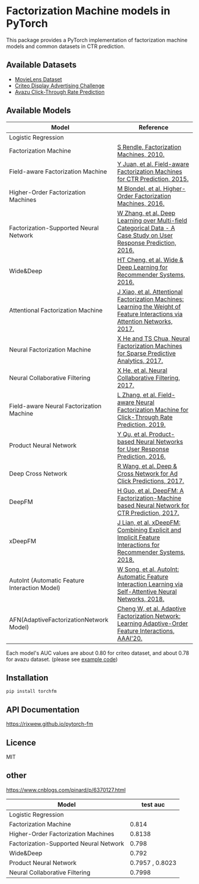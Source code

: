 # Factorization Machine models in PyTorch

This package provides a PyTorch implementation of factorization machine models and common datasets in CTR prediction.

## Available Datasets

* [MovieLens Dataset](https://grouplens.org/datasets/movielens)
* [Criteo Display Advertising Challenge](https://www.kaggle.com/c/criteo-display-ad-challenge)
* [Avazu Click-Through Rate Prediction](https://www.kaggle.com/c/avazu-ctr-prediction)

## Available Models

| Model | Reference |
|-------|-----------|
| Logistic Regression | |
| Factorization Machine | [S Rendle, Factorization Machines, 2010.](https://www.csie.ntu.edu.tw/~b97053/paper/Rendle2010FM.pdf) |
| Field-aware Factorization Machine | [Y Juan, et al. Field-aware Factorization Machines for CTR Prediction, 2015.](https://www.csie.ntu.edu.tw/~cjlin/papers/ffm.pdf) |
| Higher-Order Factorization Machines | [ M Blondel, et al. Higher-Order Factorization Machines, 2016.](https://dl.acm.org/doi/10.5555/3157382.3157473) |
| Factorization-Supported Neural Network | [W Zhang, et al. Deep Learning over Multi-field Categorical Data - A Case Study on User Response Prediction, 2016.](https://arxiv.org/abs/1601.02376) |
| Wide&Deep | [HT Cheng, et al. Wide & Deep Learning for Recommender Systems, 2016.](https://arxiv.org/abs/1606.07792) |
| Attentional Factorization Machine | [J Xiao, et al. Attentional Factorization Machines: Learning the Weight of Feature Interactions via Attention Networks, 2017.](https://arxiv.org/abs/1708.04617) |
| Neural Factorization Machine | [X He and TS Chua, Neural Factorization Machines for Sparse Predictive Analytics, 2017.](https://arxiv.org/abs/1708.05027) |
| Neural Collaborative Filtering | [X He, et al. Neural Collaborative Filtering, 2017.](https://arxiv.org/abs/1708.05031) |
| Field-aware Neural Factorization Machine | [L Zhang, et al. Field-aware Neural Factorization Machine for Click-Through Rate Prediction, 2019.](https://arxiv.org/abs/1902.09096) |
| Product Neural Network | [Y Qu, et al. Product-based Neural Networks for User Response Prediction, 2016.](https://arxiv.org/abs/1611.00144) |
| Deep Cross Network | [R Wang, et al. Deep & Cross Network for Ad Click Predictions, 2017.](https://arxiv.org/abs/1708.05123) |
| DeepFM | [H Guo, et al. DeepFM: A Factorization-Machine based Neural Network for CTR Prediction, 2017.](https://arxiv.org/abs/1703.04247) |
| xDeepFM | [J Lian, et al. xDeepFM: Combining Explicit and Implicit Feature Interactions for Recommender Systems, 2018.](https://arxiv.org/abs/1803.05170) |
| AutoInt (Automatic Feature Interaction Model) | [W Song, et al. AutoInt: Automatic Feature Interaction Learning via Self-Attentive Neural Networks, 2018.](https://arxiv.org/abs/1810.11921) |
| AFN(AdaptiveFactorizationNetwork Model) | [Cheng W, et al. Adaptive Factorization Network: Learning Adaptive-Order Feature Interactions, AAAI'20.](https://arxiv.org/pdf/1909.03276.pdf) |

Each model's AUC values are about 0.80 for criteo dataset, and about 0.78 for avazu dataset. (please
see [example code](examples/main.py))

## Installation

    pip install torchfm

## API Documentation

https://rixwew.github.io/pytorch-fm

## Licence

MIT

## other

https://www.cnblogs.com/pinard/p/6370127.html

| Model | test auc |
|-------|-----------|
| Logistic Regression | |
| Factorization Machine | 0.814 |
| Higher-Order Factorization Machines | 0.8138 |
| Factorization-Supported Neural Network | 0.798 |
| Wide&Deep  | 0.792 |
| Product Neural Network | 0.7957 , 0.8023|
| Neural Collaborative Filtering | 0.7998|
